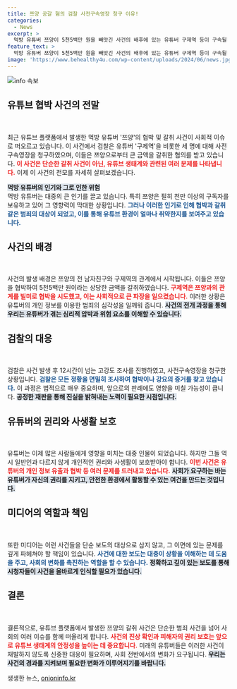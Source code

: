```yaml
---
title: 쯔양 공갈 혐의 검찰 사전구속영장 청구 이유!
categories:
  - News
excerpt: >
  먹방 유튜버 쯔양이 5천5백만 원을 빼앗긴 사건의 배후에 있는 유튜버 구제역 등이 구속될 위기에 처했습니다. 검찰은 협박 및 강요 의혹을 밝혀내기 위해 강도 높은 수사를 이어가고 있습니다. 클릭하면 사건의 전말을 확인하세요!
feature_text: >
  먹방 유튜버 쯔양이 5천5백만 원을 빼앗긴 사건의 배후에 있는 유튜버 구제역 등이 구속될 위기에 처했습니다. 검찰은 협박 및 강요 의혹을 밝혀내기 위해 강도 높은 수사를 이어가고 있습니다. 클릭하면 사건의 전말을 확인하세요!
image: 'https://www.behealthy4u.com/wp-content/uploads/2024/06/news.jpg'
---
```


<p><img src="https://www.behealthy4u.com/wp-content/uploads/2024/06/news.jpg" alt="info 속보" /></p>

<h2 data-ke-size="size26">유튜브 협박 사건의 전말</h2>

<p data-ke-size="size16">&nbsp;</p>

<p>최근 유튜브 플랫폼에서 발생한 먹방 유튜버 '쯔양'의 협박 및 갈취 사건이 사회적 이슈로 떠오르고 있습니다. 이 사건에서 검찰은 유튜버 '구제역'을 비롯한 세 명에 대해 사전구속영장을 청구하였으며, 이들은 쯔양으로부터 큰 금액을 갈취한 혐의를 받고 있습니다. <b><span style="color: #ee2323;">이 사건은 단순한 갈취 사건이 아닌, 유튜브 생태계와 관련된 여러 문제를 나타냅니다.</span></b> 이제 이 사건의 전모를 자세히 살펴보겠습니다.</p>

<p><b><span style="background-color: #21538527;">먹방 유튜버의 인기와 그로 인한 위험</span></b><br />
먹방 유튜버는 대중의 큰 인기를 끌고 있습니다. 특히 쯔양은 필히 천만 이상의 구독자를 보유하고 있어 그 영향력이 막대한 상황입니다. <b><span style="color: #1a5490;">그러나 이러한 인기로 인해 협박과 갈취 같은 범죄의 대상이 되었고, 이를 통해 유튜브 환경이 얼마나 취약한지를 보여주고 있습니다.</span></b> </p>

<h2 data-ke-size="size26">사건의 배경</h2>

<p data-ke-size="size16">&nbsp;</p>

<p>사건의 발생 배경은 쯔양의 전 남자친구와 구제역의 관계에서 시작됩니다. 이들은 쯔양을 협박하여 5천5백만 원이라는 상당한 금액을 갈취하였습니다. <b><span style="color: #ee2323;">구제역은 쯔양과의 관계를 빌미로 협박을 시도했고, 이는 사회적으로 큰 파장을 일으켰습니다.</span></b> 이러한 상황은 유튜버의 개인 정보를 이용한 범죄의 심각성을 일깨워 줍니다. <b><span style="background-color: #21538527;">사건의 전개 과정을 통해 우리는 유튜버가 겪는 심리적 압박과 위험 요소를 이해할 수 있습니다.</span></b></p>

<h2 data-ke-size="size26">검찰의 대응</h2>

<p data-ke-size="size16">&nbsp;</p>

<p>검찰은 사건 발생 후 12시간이 넘는 고강도 조사를 진행하였고, 사전구속영장을 청구한 상황입니다. <b><span style="color: #1a5490;">검찰은 모든 정황을 면밀히 조사하여 협박이나 강요의 증거를 찾고 있습니다.</span></b> 이 과정은 법적으로 매우 중요하며, 앞으로의 판례에도 영향을 미칠 가능성이 큽니다. <b><span style="background-color: #21538527;">공정한 재판을 통해 진실을 밝혀내는 노력이 필요한 시점입니다.</span></b></p>

<h2 data-ke-size="size26">유튜버의 권리와 사생활 보호</h2>

<p data-ke-size="size16">&nbsp;</p>

<p>유튜버는 이제 많은 사람들에게 영향을 미치는 대중 인물이 되었습니다. 하지만 그들 역시 일반인과 다르지 않게 개인적인 권리와 사생활이 보호받아야 합니다. <b><span style="color: #ee2323;">이번 사건은 유튜버의 개인 정보 유출과 협박 등 여러 문제를 드러내고 있습니다.</span></b> <b><span style="background-color: #21538527;">사회가 요구하는 바는 유튜버가 자신의 권리를 지키고, 안전한 환경에서 활동할 수 있는 여건을 만드는 것입니다.</span></b></p>

<h2 data-ke-size="size26">미디어의 역할과 책임</h2>

<p data-ke-size="size16">&nbsp;</p>

<p>또한 미디어는 이런 사건들을 단순 보도의 대상으로 삼지 않고, 그 이면에 있는 문제를 깊게 파헤쳐야 할 책임이 있습니다. <b><span style="color: #1a5490;">사건에 대한 보도는 대중이 상황을 이해하는 데 도움을 주고, 사회의 변화를 촉진하는 역할을 할 수 있습니다.</span></b> <b><span style="background-color: #21538527;">정확하고 깊이 있는 보도를 통해 시청자들이 사건을 올바르게 인식할 필요가 있습니다.</span></b></p>

<h2 data-ke-size="size26">결론</h2>

<p data-ke-size="size16">&nbsp;</p>

<p>결론적으로, 유튜브 플랫폼에서 발생한 쯔양의 갈취 사건은 단순한 범죄 사건을 넘어 사회의 여러 이슈를 함께 떠올리게 합니다. <b><span style="color: #ee2323;">사건의 진상 확인과 피해자의 권리 보호는 앞으로 유튜브 생태계의 안정성을 높이는 데 중요합니다.</span></b> 미래의 유튜버들은 이러한 사건이 재발하지 않도록 신중한 대응이 필요하며, 사회 전반에서의 변화가 요구됩니다. <b><span style="background-color: #21538527;">우리는 사건의 경과를 지켜보며 필요한 변화가 이루어지기를 바랍니다.</span></b></p>
생생한 뉴스, <a href="https://onioninfo.kr" rel="dofollow">onioninfo.kr</a>


